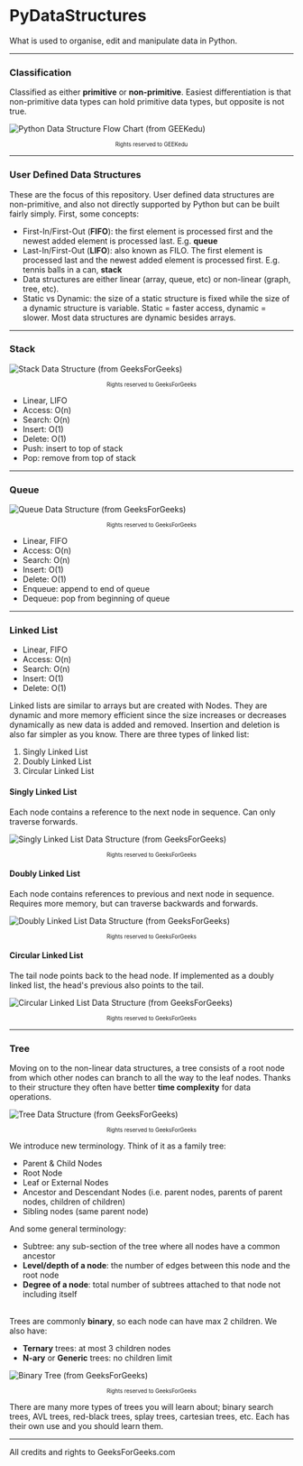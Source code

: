 # PyDataStructures
What is used to organise, edit and manipulate data in Python.


---
### Classification
Classified as either **primitive** or **non-primitive**. Easiest differentiation is that non-primitive data types can hold primitive data types, but opposite is not true.

![Python Data Structure Flow Chart (from GEEKedu)](/PyDataStructures-Flowchart.png?raw=true "PyDataStructures-Flowchart")
<p style="text-align: center;"><sub><sup>Rights reserved to GEEKedu</sup></sub></p>

---
### User Defined Data Structures
These are the focus of this repository. User defined data structures are non-primitive, and also not directly supported by Python but can be built fairly simply. First, some concepts:
- First-In/First-Out (**FIFO**): the first element is processed first and the newest added element is processed last. E.g. **queue**
- Last-In/First-Out (**LIFO**): also known as FILO. The first element is processed last and the newest added element is processed first. E.g. tennis balls in a can, **stack**
- Data structures are either linear (array, queue, etc) or non-linear (graph, tree, etc).
- Static vs Dynamic: the size of a static structure is fixed while the size of a dynamic structure is variable. Static = faster access, dynamic = slower. Most data structures are dynamic besides arrays.


---
### Stack

![Stack Data Structure (from GeeksForGeeks)](/stack.png?raw=true "Queue")
<p style="text-align: center;"><sub><sup>Rights reserved to GeeksForGeeks</sup></sub></p>

- Linear, LIFO
- Access: O(n)
- Search: O(n)
- Insert: O(1)
- Delete: O(1)
- Push: insert to top of stack
- Pop: remove from top of stack


---
### Queue

![Queue Data Structure (from GeeksForGeeks)](/Queue.png?raw=true "Queue")
<p style="text-align: center;"><sub><sup>Rights reserved to GeeksForGeeks</sup></sub></p>

- Linear, FIFO
- Access: O(n)
- Search: O(n)
- Insert: O(1)
- Delete: O(1)
- Enqueue: append to end of queue
- Dequeue: pop from beginning of queue


---
### Linked List

- Linear, FIFO
- Access: O(n)
- Search: O(n)
- Insert: O(1)
- Delete: O(1)

Linked lists are similar to arrays but are created with Nodes. They are dynamic and more memory efficient since the size increases or decreases dynamically as new data is added and removed. Insertion and deletion is also far simpler as you know. There are three types of linked list:
1. Singly Linked List
2. Doubly Linked List
3. Circular Linked List

#### Singly Linked List
Each node contains a reference to the next node in sequence. Can only traverse forwards.

![Singly Linked List Data Structure (from GeeksForGeeks)](/single-linked-list.png?raw=true "singly-linked-list")
<p style="text-align: center;"><sub><sup>Rights reserved to GeeksForGeeks</sup></sub></p>


#### Doubly Linked List
Each node contains references to previous and next node in sequence. Requires more memory, but can traverse backwards and forwards.

![Doubly Linked List Data Structure (from GeeksForGeeks)](/doubly-linked-list.png?raw=true "doubly-linked-list")
<p style="text-align: center;"><sub><sup>Rights reserved to GeeksForGeeks</sup></sub></p>

#### Circular Linked List
The tail node points back to the head node. If implemented as a doubly linked list, the head's previous also points to the tail.

![Circular Linked List Data Structure (from GeeksForGeeks)](/circular-linked-list.png?raw=true "circular-linked-list")
<p style="text-align: center;"><sub><sup>Rights reserved to GeeksForGeeks</sup></sub></p>


---
### Tree
Moving on to the non-linear data structures, a tree consists of a root node from which other nodes can branch to all the way to the leaf nodes. Thanks to their structure they often have better **time complexity** for data operations.

![Tree Data Structure (from GeeksForGeeks)](/tree-data-structure.png?raw=true "tree-data-structure")
<p style="text-align: center;"><sub><sup>Rights reserved to GeeksForGeeks</sup></sub></p>

We introduce new terminology. Think of it as a family tree:
- Parent & Child Nodes
- Root Node
- Leaf or External Nodes
- Ancestor and Descendant Nodes (i.e. parent nodes, parents of parent nodes, children of children)
- Sibling nodes (same parent node)


And some general terminology:
- Subtree: any sub-section of the tree where all nodes have a common ancestor
- **Level/depth of a node**: the number of edges between this node and the root node
- **Degree of a node**: total number of subtrees attached to that node not including itself

\
Trees are commonly **binary**, so each node can have max 2 children. We also have:
- **Ternary** trees: at most 3 children nodes
- **N-ary** or **Generic** trees: no children limit

![Binary Tree (from GeeksForGeeks)](/binary-tree.png?raw=true "binary-tree")
<p style="text-align: center;"><sub><sup>Rights reserved to GeeksForGeeks</sup></sub></p>

There are many more types of trees you will learn about; binary search trees, AVL trees, red-black trees, splay trees, cartesian trees, etc. Each has their own use and you should learn them.


---

All credits and rights to GeeksForGeeks.com


